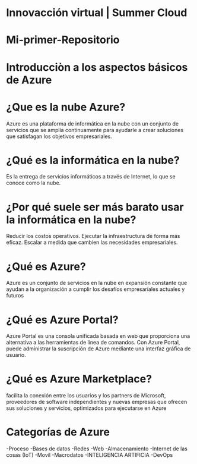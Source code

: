 # Innovacción virtual | Summer Cloud
# Mi-primer-Repositorio



# Introducciòn a los aspectos básicos de Azure

# ¿Que es la nube Azure?
Azure es una plataforma de informática en la nube con un conjunto de servicios que se amplía continuamente para ayudarle a crear soluciones que satisfagan los objetivos empresariales.

# ¿Qué es la informática en la nube?
Es la entrega de servicios informáticos a través de Internet, lo que se conoce como la nube.

# ¿Por qué suele ser más barato usar la informática en la nube?
Reducir los costos operativos.
Ejecutar la infraestructura de forma más eficaz.
Escalar a medida que cambien las necesidades empresariales.

# ¿Qué es Azure?
Azure es un conjunto de servicios en la nube en expansión constante que ayudan a la organización a cumplir los desafíos empresariales actuales y futuros

# ¿Qué es Azure Portal?
Azure Portal es una consola unificada basada en web que proporciona una alternativa a las herramientas de línea de comandos. Con Azure Portal, puede administrar la suscripción de Azure mediante una interfaz gráfica de usuario.

# ¿Qué es Azure Marketplace?
facilita la conexión entre los usuarios y los partners de Microsoft, proveedores de software independientes y nuevas empresas que ofrecen sus soluciones y servicios, optimizados para ejecutarse en Azure

# Categorías de Azure

-Proceso                                   -Bases de datos
-Redes                                     -Web
-Almacenamiento                            -Internet de las cosas (IoT)
-Movil                                     -Macrodatos
-INTELIGENCIA ARTIFICIA                    -DevOps
























